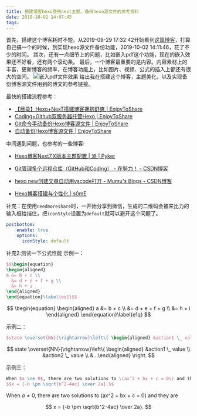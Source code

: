 ```yaml
---
title: 搭建博客hexo使用next主题、备份hexo源文件的参考资料
date: 2019-10-02 14:07:45
tags:
---
```

首先，搭建这个博客耗时不短。从2019-09-29 17:32:42开始看到[这篇博客](https://yxyuxuan.github.io/2019/07/16/GitHub-Hexo-Next%E6%90%AD%E5%BB%BA%E5%8D%9A%E5%AE%A2/)，打算自己搞一个的时候，到实现hexo源文件备份功能，2019-10-02 14:11:46，花了不少的时间。
其次，还有一点细节上的问题，比如嵌入pdf这个功能，现在的嵌入效果还不好看，还有两个滚动条。
最后，一个博客最重要的是内容。内容素材上的丰富，更新博客的频率，在博客功能上，比如图片、视频、公式的插入上都还有很大的空间。
![嵌入pdf文件效果](https://raw.githubusercontent.com/lingr7/picgo_github/master/img/pdf%E6%95%88%E6%9E%9C.PNG?token=AJBEV5ZDWBDM7HIUZII7UKK5SRAGU)
给出我在搭建这个博客，主题美化，以及实现备份博客源文件用到的博文的参考链接。

最快的搭建流程参考：

- [【目录】Hexo+NexT搭建博客拥抱舒爽 | EnjoyToShare](https://blog.enjoytoshare.club/article/hexo-do-optimization.html)  
- [Coding+Github双服务器托管Hexo | EnjoyToShare ](https://blog.enjoytoshare.club/article/hexo-do-server-hosting.html)
- [Git命令手动备份Hexo博客源文件 | EnjoyToShare ](https://blog.enjoytoshare.club/article/manual_backup_blog_source_files.html)
- [自动备份Hexo博客源文件 | EnjoyToShare ](https://blog.enjoytoshare.club/article/auto_backup_blog_source_files.html)

中间遇到问题，也参考的一些博客:

- [Hexo博客Next7.X版本主题配置 | 派 | Pyker](https://www.ipyker.com/2019/05/01/hexo-next.html)

- [Git管理多个远程仓库（GitHub和Coding） - 在努力！ - CSDN博客](https://blog.csdn.net/violet_echo_0908/article/details/50389138)

- [hexo new创建文章自动用vscode打开 - Mumu's Blogs - CSDN博客](https://blog.csdn.net/zhu_1997/article/details/87635817)
- [Hexo博客搭建与个性化 | s0mE](http://ljmeng.site/posts/2864/)  

补充：在使用`needmoreshare`时，一开始分享到微信，生成的二维码会被来比力的输入框给挡住，把`iconStyle`设置为`default`就可以避开这个问题了。

```yaml
postbottom:
    enable: true
    options:
      iconStyle: default
```

补充2:测试一下公式性能
示例一：

```latex
$$\begin{equation}
\begin{aligned}
a &= b + c \\
  &= d + e + f + g \\
  &= h + i
\end{aligned}
\end{equation}\label{eq1}$$
```



$$
\begin{equation}
\begin{aligned}
a &= b + c \\
  &= d + e + f + g \\
  &= h + i
\end{aligned}
\end{equation}\label{e1q}
$$

示例二：

```latex
$state \overset{NN}{\rightarrow}\left\{ \begin{aligned} &action1 \_ value \\ &action2 \_ value \\ &...\end{aligned} \right.$
```

$$
state \overset{NN}{\rightarrow}\left\{ \begin{aligned} &action1 \_ value \\ &action2 \_ value \\ &...\end{aligned} \right.
$$

示例三：

```latex
When $a \ne 0$, there are two solutions to \(ax^2 + bx + c = 0\) and they are
$$x = {-b \pm \sqrt{b^2-4ac} \over 2a}.$$
```



When $a \ne 0$, there are two solutions to \(ax^2 + bx + c = 0\) and they are


$$
x = {-b \pm \sqrt{b^2-4ac} \over 2a}.
$$

